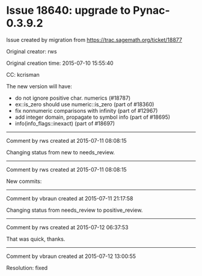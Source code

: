 # Issue 18640: upgrade to Pynac-0.3.9.2

Issue created by migration from https://trac.sagemath.org/ticket/18877

Original creator: rws

Original creation time: 2015-07-10 15:55:40

CC:  kcrisman

The new version will have:
 * do not ignore positive char. numerics (#18787)
 * ex::is_zero should use numeric::is_zero (part of #18360)
 * fix nonnumeric comparisons with infinity (part of #12967)
 * add integer domain, propagate to symbol info (part of #18695)
 * info(info_flags::inexact) (part of #18697)


---

Comment by rws created at 2015-07-11 08:08:15

Changing status from new to needs_review.


---

Comment by rws created at 2015-07-11 08:08:15

New commits:


---

Comment by vbraun created at 2015-07-11 21:17:58

Changing status from needs_review to positive_review.


---

Comment by rws created at 2015-07-12 06:37:53

That was quick, thanks.


---

Comment by vbraun created at 2015-07-12 13:00:55

Resolution: fixed
